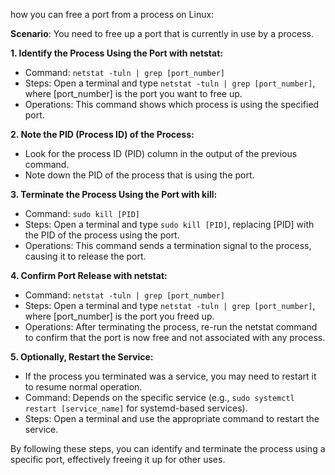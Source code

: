 how you can free a port from a process on Linux:

**Scenario**: You need to free up a port that is currently in use by a process.

**1. Identify the Process Using the Port with netstat:**
- Command: `netstat -tuln | grep [port_number]`
- Steps: Open a terminal and type `netstat -tuln | grep [port_number]`, where [port_number] is the port you want to free up.
- Operations: This command shows which process is using the specified port.

**2. Note the PID (Process ID) of the Process:**
- Look for the process ID (PID) column in the output of the previous command.
- Note down the PID of the process that is using the port.

**3. Terminate the Process Using the Port with kill:**
- Command: `sudo kill [PID]`
- Steps: Open a terminal and type `sudo kill [PID]`, replacing [PID] with the PID of the process using the port.
- Operations: This command sends a termination signal to the process, causing it to release the port.

**4. Confirm Port Release with netstat:**
- Command: `netstat -tuln | grep [port_number]`
- Steps: Open a terminal and type `netstat -tuln | grep [port_number]`, where [port_number] is the port you freed up.
- Operations: After terminating the process, re-run the netstat command to confirm that the port is now free and not associated with any process.

**5. Optionally, Restart the Service:**
- If the process you terminated was a service, you may need to restart it to resume normal operation.
- Command: Depends on the specific service (e.g., `sudo systemctl restart [service_name]` for systemd-based services).
- Steps: Open a terminal and use the appropriate command to restart the service.

By following these steps, you can identify and terminate the process using a specific port, effectively freeing it up for other uses.
